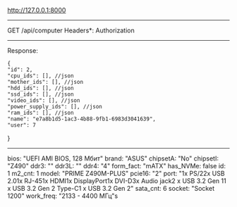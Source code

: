http://127.0.0.1:8000
******************************************************
GET /api/computer
    Headers*: Authorization
******************************************************
Response:

    {
    "id": 2,
    "cpu_ids": [], //json
    "mother_ids": [], //json
    "hdd_ids": [], //json
    "ssd_ids": [], //json
    "video_ids": [], //json
    "power_supply_ids": [], //json
    "ram_ids": [], //json
    "name": "e7a8b1d5-1ac3-4b88-9fb1-6983d3041639",
    "user": 7
}
_________________________________________________________

bios: "UEFI AMI BIOS, 128 Мбит"
brand: "ASUS"
chipsetA: "No"
chipsetI: "Z490"
ddr3: ""
ddr3L: ""
ddr4: "4"
form_fact: "mATX"
has_NVMe: false
id: 1
m2_cnt: 1
model: "PRIME Z490M-PLUS"
pcie16: "2"
port: "1x PS/22x USB 2.01x RJ-451x HDMI1x DisplayPort1x DVI-D3x Audio jack2 x USB 3.2 Gen 11 x USB 3.2 Gen 2 Type-C1 x USB 3.2 Gen 2"
sata_cnt: 6
socket: "Socket 1200"
work_freq: "2133 - 4400 МГц"s
